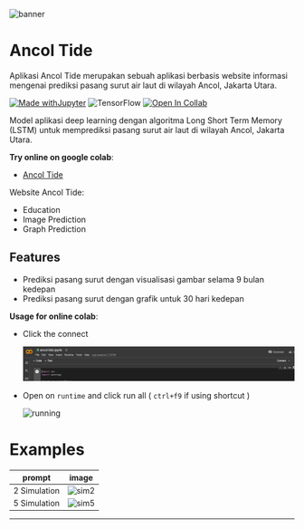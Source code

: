 ![banner](/.github)

# Ancol Tide
Aplikasi Ancol Tide merupakan sebuah aplikasi berbasis website informasi mengenai prediksi pasang surut air laut di wilayah Ancol, Jakarta Utara. 

[![Made withJupyter](https://img.shields.io/badge/Made%20with-Jupyter-orange?style=for-the-badge&logo=Jupyter)](https://jupyter.org/try) ![TensorFlow](https://img.shields.io/badge/TensorFlow-%23FF6F00.svg?style=for-the-badge&logo=TensorFlow&logoColor=white)
[![Open In Collab](https://colab.research.google.com/assets/colab-badge.svg)](https://colab.research.google.com/github/Naereen/badges)


Model aplikasi deep learning dengan algoritma Long Short Term Memory (LSTM) untuk memprediksi pasang surut air laut di wilayah Ancol, Jakarta Utara. 

**Try online on google colab**: 
- [Ancol Tide](https://colab.research.google.com/drive/1IyHaYLCPLRurVs-tJJRLbCcO4kr1xlOi?usp=sharing)

Website Ancol Tide:
- Education
- Image Prediction
- Graph Prediction

## Features

- Prediksi pasang surut dengan visualisasi gambar selama 9 bulan kedepan
- Prediksi pasang surut dengan grafik untuk 30 hari kedepan

**Usage for online colab**:

- Click the connect

  ![connect](.github/connect.png)

- Open on ``runtime`` and click run all ( ``ctrl+f9`` if using shortcut )
  
  ![running](.github/running.png)

 
# Examples

| prompt | image |
| ------ | ----- |
| 2 Simulation | ![sim2](.github/result_output/minimalist_house_with_family_mountainous_forested_wild_concept_art_illustration.png) |
| 5 Simulation | ![sim5](.github/result_output/natural_cave.png) |


---

